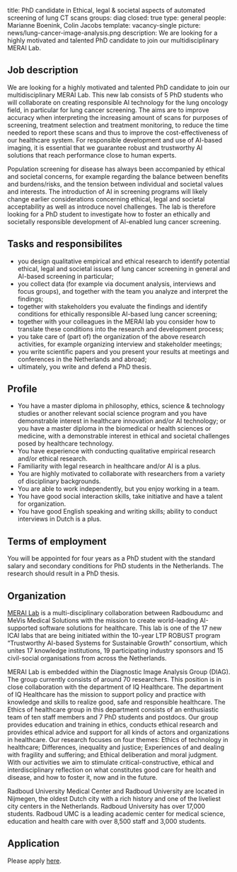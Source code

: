 title: PhD candidate in Ethical, legal & societal aspects of automated screening of lung CT scans
groups: diag
closed: true
type: general 
people: Marianne Boenink, Colin Jacobs
template: vacancy-single
picture: news/lung-cancer-image-analysis.png
description: We are looking for a highly motivated and talented PhD candidate to join our multidisciplinary MERAI Lab.

## Job description

We are looking for a highly motivated and talented PhD candidate to join our multidisciplinary MERAI Lab. This new lab consists of 5 PhD students who will collaborate on creating responsible AI technology for the lung oncology field, in particular for lung cancer screening. The aims are to improve accuracy when interpreting the increasing amount of scans for purposes of screening, treatment selection and treatment monitoring, to reduce the time needed to report these scans and thus to improve the cost-effectiveness of our healthcare system. For responsible development and use of AI-based imaging, it is essential that we guarantee robust and trustworthy AI solutions that reach performance close to human experts.

Population screening for disease has always been accompanied by ethical and societal concerns, for example regarding the balance between benefits and burdens/risks, and the tension between individual and societal values and interests. The introduction of AI in screening programs will likely change earlier considerations concerning ethical, legal and societal acceptability as well as introduce novel challenges. The lab is therefore looking for a PhD student to investigate how to foster an ethically and societally responsible development of AI-enabled lung cancer screening.

## Tasks and responsibilites

* you design qualitative empirical and ethical research to identify potential ethical, legal and societal issues of lung cancer screening in general and AI-based screening in particular;
* you collect data (for example via document analysis,  interviews and focus groups), and together with the team you analyze and interpret the findings;
* together with stakeholders you evaluate the findings and identify conditions for ethically responsible AI-based lung cancer screening;
* together with your colleagues in the MERAI lab you consider how to translate these conditions into the research and development process;
* you take care of (part of) the organization of the above research activities, for example organizing interview and stakeholder meetings;
* you write scientific papers and you present your results at meetings and conferences in the Netherlands and abroad;
* ultimately, you write and defend a PhD thesis.


## Profile

* You have a master diploma in philosophy, ethics, science & technology studies or another relevant social science program and you have demonstrable interest in healthcare innovation and/or AI technology; or you have a master diploma in the biomedical or health sciences or medicine, with a demonstrable interest in ethical and societal challenges posed by healthcare technology.
* You have experience with conducting qualitative empirical research and/or ethical research.
* Familiarity with legal research in healthcare and/or AI is a plus.
* You are highly motivated to collaborate  with researchers from a variety of disciplinary backgrounds.
* You are able to work independently, but you enjoy working in a team.
* You have good social interaction skills, take initiative and have a talent for organization.
* You have good English speaking and writing skills; ability to conduct interviews in Dutch is a plus.

## Terms of employment
You will be appointed for four years as a PhD student with the standard salary and secondary conditions for PhD students in the Netherlands. The research should result in a PhD thesis.

## Organization
[MERAI Lab](https://icai.ai/icai-labs/merai/) is a multi-disciplinary collaboration between Radboudumc and MeVis Medical Solutions with the mission to create world-leading AI-supported software solutions for healthcare. This lab is one of the 17 new ICAI labs that are being initiated within the 10-year LTP ROBUST program “Trustworthy AI-based Systems for Sustainable Growth” consortium, which unites 17 knowledge institutions, 19 participating industry sponsors and 15 civil-social organisations from across the Netherlands. 

MERAI Lab is embedded within the Diagnostic Image Analysis Group (DIAG). The group currently consists of around 70 researchers. This position is in close collaboration with the department of IQ Healthcare. The department of IQ Healthcare has the mission to support policy and practice with knowledge and skills to realize good, safe and responsible healthcare.  The Ethics of healthcare group in this department consists of an enthusiastic team of ten staff members and 7 PhD students and postdocs. Our group provides education and training in ethics, conducts ethical research and provides ethical advice and support for all kinds of actors and organizations in healthcare.  Our research focuses on four themes: Ethics of technology in healthcare; Differences, inequality and justice; Experiences of and dealing with fragility and suffering; and Ethical deliberation and moral judgment.  With our activities we aim to stimulate critical-constructive, ethical and interdisciplinary reflection on what constitutes good care for health and disease, and how to foster it, now and in the future.

Radboud University Medical Center and Radboud University are located in Nijmegen, the oldest Dutch city with a rich history and one of the liveliest city centers in the Netherlands. Radboud University has over 17,000 students. Radboud UMC is a leading academic center for medical science, education and health care with over 8,500 staff and 3,000 students.

## Application
Please apply [here](https://www.radboudumc.nl/en/vacancies/131541-phd-candidate-ethical-legal-societal-aspects-of-automated-screening-of-lung-ct-scans).
